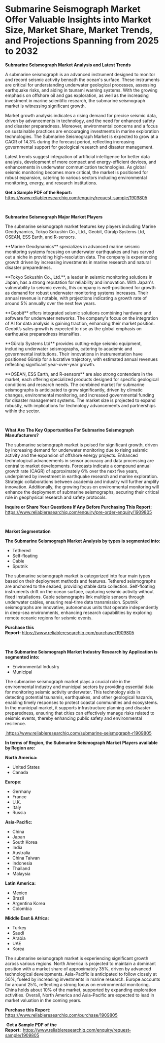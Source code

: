 <p><h1>Submarine Seismograph Market Offer Valuable Insights into Market Size, Market Share, Market Trends, and Projections Spanning from 2025 to 2032</h1></p><p><strong>Submarine Seismograph Market Analysis and Latest Trends</strong></p>
<p><p>A submarine seismograph is an advanced instrument designed to monitor and record seismic activity beneath the ocean's surface. These instruments are critical for understanding underwater geological processes, assessing earthquake risks, and aiding in tsunami warning systems. With the growing emphasis on offshore oil and gas exploration, as well as the increasing investment in marine scientific research, the submarine seismograph market is witnessing significant growth. </p><p>Market growth analysis indicates a rising demand for precise seismic data, driven by advancements in technology, and the need for enhanced safety and disaster preparedness. Moreover, environmental concerns and a focus on sustainable practices are encouraging investments in marine exploration technologies. The Submarine Seismograph Market is expected to grow at a CAGR of 14.3% during the forecast period, reflecting increasing governmental support for geological research and disaster management. </p><p>Latest trends suggest integration of artificial intelligence for better data analysis, development of more compact and energy-efficient devices, and enhancements in underwater communication technologies. As global seismic monitoring becomes more critical, the market is positioned for robust expansion, catering to various sectors including environmental monitoring, energy, and research institutions.</p></p>
<p><strong>Get a Sample PDF of the Report:&nbsp;</strong> <a href="https://www.reliableresearchiq.com/enquiry/request-sample/1909805?utm_campaign=3524&utm_medium=2&utm_source=Github&utm_content=ia&utm_term=12042025&utm_id=submarine-seismograph">https://www.reliableresearchiq.com/enquiry/request-sample/1909805</a></p>
<p>&nbsp;</p>
<p><strong>Submarine Seismograph Major Market Players</strong></p>
<p><p>The submarine seismograph market features key players including Marine Geodynamics, Tokyo Sokushin Co., Ltd., Geobit, Güralp Systems Ltd, OSEAN, ESS Earth, and R-sensors. </p><p>**Marine Geodynamics** specializes in advanced marine seismic monitoring systems focusing on underwater earthquakes and has carved out a niche in providing high-resolution data. The company is experiencing growth driven by increasing investments in marine research and natural disaster preparedness. </p><p>**Tokyo Sokushin Co., Ltd.**, a leader in seismic monitoring solutions in Japan, has a strong reputation for reliability and innovation. With Japan's vulnerability to seismic events, this company is well-positioned for growth as demand for robust underwater monitoring systems increases. Their annual revenue is notable, with projections indicating a growth rate of around 5% annually over the next few years.</p><p>**Geobit** offers integrated seismic solutions combining hardware and software for underwater networks. The company's focus on the integration of AI for data analysis is gaining traction, enhancing their market position. Geobit’s sales growth is expected to rise as the global emphasis on earthquake preparedness intensifies.</p><p>**Güralp Systems Ltd** provides cutting-edge seismic equipment, including underwater seismographs, catering to academic and governmental institutions. Their innovations in instrumentation have positioned Güralp for a lucrative trajectory, with estimated annual revenues reflecting significant year-over-year growth.</p><p>**OSEAN, ESS Earth, and R-sensors** are also strong contenders in the market, each offering specialized products designed for specific geological conditions and research needs. The combined market for submarine seismographs is anticipated to grow significantly, driven by climatic changes, environmental monitoring, and increased governmental funding for disaster management systems. The market size is projected to expand robustly, with implications for technology advancements and partnerships within the sector.</p></p>
<p>&nbsp;</p>
<p><strong>What Are The Key Opportunities For Submarine Seismograph Manufacturers?</strong></p>
<p><p>The submarine seismograph market is poised for significant growth, driven by increasing demand for underwater monitoring due to rising seismic activity and the expansion of offshore energy projects. Enhanced technological advancements in sensor accuracy and data processing are central to market developments. Forecasts indicate a compound annual growth rate (CAGR) of approximately 6% over the next five years, underpinned by investment in earthquake research and marine exploration. Strategic collaborations between academia and industry will further amplify innovation. Additionally, the growing focus on environmental monitoring will enhance the deployment of submarine seismographs, securing their critical role in geophysical research and safety protocols.</p></p>
<p><strong>Inquire or Share Your Questions If Any Before Purchasing This Report:</strong> <a href="https://www.reliableresearchiq.com/enquiry/pre-order-enquiry/1909805?utm_campaign=3524&utm_medium=2&utm_source=Github&utm_content=ia&utm_term=12042025&utm_id=submarine-seismograph">https://www.reliableresearchiq.com/enquiry/pre-order-enquiry/1909805</a></p>
<p>&nbsp;</p>
<p><strong>Market Segmentation</strong></p>
<p><strong>The Submarine Seismograph Market Analysis by types is segmented into:</strong></p>
<p><ul><li>Tethered</li><li>Self-floating</li><li>Cable</li><li>Sputnik</li></ul></p>
<p><p>The submarine seismograph market is categorized into four main types based on their deployment methods and features. Tethered seismographs are anchored to the seabed, providing stable data collection. Self-floating instruments drift on the ocean surface, capturing seismic activity without fixed installations. Cable seismographs link multiple sensors through underwater cables, ensuring real-time data transmission. Sputnik seismographs are innovative, autonomous units that operate independently in deep-sea environments, enhancing research capabilities by exploring remote oceanic regions for seismic events.</p></p>
<p><strong>Purchase this Report:&nbsp;</strong><a href="https://www.reliableresearchiq.com/purchase/1909805?utm_campaign=3524&utm_medium=2&utm_source=Github&utm_content=ia&utm_term=12042025&utm_id=submarine-seismograph">https://www.reliableresearchiq.com/purchase/1909805</a></p>
<p>&nbsp;</p>
<p><strong>The Submarine Seismograph Market Industry Research by Application is segmented into:</strong></p>
<p><ul><li>Environmental Industry</li><li>Municipal</li></ul></p>
<p><p>The submarine seismograph market plays a crucial role in the environmental industry and municipal sectors by providing essential data for monitoring seismic activity underwater. This technology aids in detecting potential tsunamis, earthquakes, and other geological hazards, enabling timely responses to protect coastal communities and ecosystems. In the municipal market, it supports infrastructure planning and disaster preparedness, ensuring that cities can effectively manage risks related to seismic events, thereby enhancing public safety and environmental resilience.</p></p>
<p><a href="https://www.reliableresearchiq.com/submarine-seismograph-r1909805?utm_campaign=3524&utm_medium=2&utm_source=Github&utm_content=ia&utm_term=12042025&utm_id=submarine-seismograph">&nbsp;https://www.reliableresearchiq.com/submarine-seismograph-r1909805</a></p>
<p><strong>In terms of Region, the Submarine Seismograph Market Players available by Region are:</strong></p>
<p>
    <p> <strong> North America: </strong>
        <ul>
            <li>United States</li>
            <li>Canada</li>
        </ul>
        </p> 
    <p> <strong> Europe: </strong>
        <ul>
            <li>Germany</li>
            <li>France</li>
            <li>U.K.</li>
            <li>Italy</li>
            <li>Russia</li>
        </ul>
        </p> 
    <p> <strong> Asia-Pacific: </strong>
        <ul>
            <li>China</li>
            <li>Japan</li>
            <li>South Korea</li>
            <li>India</li>
            <li>Australia</li>
            <li>China Taiwan</li>
            <li>Indonesia</li>
            <li>Thailand</li>
            <li>Malaysia</li>
        </ul>
        </p> 
    <p> <strong> Latin America: </strong>
        <ul>
            <li>Mexico</li>
            <li>Brazil</li>
            <li>Argentina Korea</li>
            <li>Colombia</li>
        </ul>
        </p> 
    <p> <strong> Middle East & Africa: </strong>
        <ul>
            <li>Turkey</li>
            <li>Saudi</li>
            <li>Arabia</li>
            <li>UAE</li>
            <li>Korea</li>
        </ul>
    </p>
    </p>
<p><p>The submarine seismograph market is experiencing significant growth across various regions. North America is projected to maintain a dominant position with a market share of approximately 35%, driven by advanced technological developments. Asia-Pacific is anticipated to follow closely at 30%, fueled by increasing investments in marine research. Europe accounts for around 25%, reflecting a strong focus on environmental monitoring. China holds about 10% of the market, supported by expanding exploration activities. Overall, North America and Asia-Pacific are expected to lead in market valuation in the coming years.</p></p>
<p><strong>Purchase this Report: </strong><a href="https://www.reliableresearchiq.com/purchase/1909805?utm_campaign=3524&utm_medium=2&utm_source=Github&utm_content=ia&utm_term=12042025&utm_id=submarine-seismograph">https://www.reliableresearchiq.com/purchase/1909805</a></p>
<p>&nbsp;<strong>Get a Sample PDF of the Report:&nbsp;&nbsp;</strong><a href="https://www.reliableresearchiq.com/enquiry/request-sample/1909805?utm_campaign=3524&utm_medium=2&utm_source=Github&utm_content=ia&utm_term=12042025&utm_id=submarine-seismograph">https://www.reliableresearchiq.com/enquiry/request-sample/1909805</a></p>
<p><strong></strong></p>
<p><p></p><p></p><p></p></p>